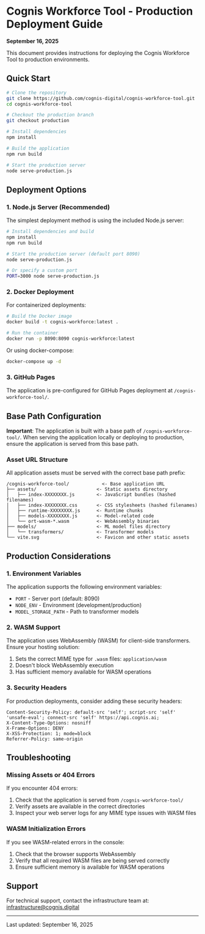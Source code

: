 # Cognis Workforce Tool - Production Deployment Guide
**September 16, 2025**

This document provides instructions for deploying the Cognis Workforce Tool to production environments.

## Quick Start

```bash
# Clone the repository
git clone https://github.com/cognis-digital/cognis-workforce-tool.git
cd cognis-workforce-tool

# Checkout the production branch
git checkout production

# Install dependencies
npm install

# Build the application
npm run build

# Start the production server
node serve-production.js
```

## Deployment Options

### 1. Node.js Server (Recommended)

The simplest deployment method is using the included Node.js server:

```bash
# Install dependencies and build
npm install
npm run build

# Start the production server (default port 8090)
node serve-production.js

# Or specify a custom port
PORT=3000 node serve-production.js
```

### 2. Docker Deployment

For containerized deployments:

```bash
# Build the Docker image
docker build -t cognis-workforce:latest .

# Run the container
docker run -p 8090:8090 cognis-workforce:latest
```

Or using docker-compose:

```bash
docker-compose up -d
```

### 3. GitHub Pages

The application is pre-configured for GitHub Pages deployment at `/cognis-workforce-tool/`.

## Base Path Configuration

**Important**: The application is built with a base path of `/cognis-workforce-tool/`. When serving the application locally or deploying to production, ensure the application is served from this base path.

### Asset URL Structure

All application assets must be served with the correct base path prefix:

```
/cognis-workforce-tool/            <- Base application URL
├── assets/                      <- Static assets directory
│   ├── index-XXXXXXXX.js        <- JavaScript bundles (hashed filenames)
│   ├── index-XXXXXXXX.css       <- CSS stylesheets (hashed filenames)
│   ├── runtime-XXXXXXXX.js      <- Runtime chunks
│   ├── models-XXXXXXXX.js       <- Model-related code
│   └── ort-wasm-*.wasm          <- WebAssembly binaries
├── models/                      <- ML model files directory
│   └── transformers/            <- Transformer models
└── vite.svg                     <- Favicon and other static assets
```

## Production Considerations

### 1. Environment Variables

The application supports the following environment variables:

- `PORT` - Server port (default: 8090)
- `NODE_ENV` - Environment (development/production)
- `MODEL_STORAGE_PATH` - Path to transformer models

### 2. WASM Support

The application uses WebAssembly (WASM) for client-side transformers. Ensure your hosting solution:

1. Sets the correct MIME type for `.wasm` files: `application/wasm`
2. Doesn't block WebAssembly execution
3. Has sufficient memory available for WASM operations

### 3. Security Headers

For production deployments, consider adding these security headers:

```
Content-Security-Policy: default-src 'self'; script-src 'self' 'unsafe-eval'; connect-src 'self' https://api.cognis.ai; 
X-Content-Type-Options: nosniff
X-Frame-Options: DENY
X-XSS-Protection: 1; mode=block
Referrer-Policy: same-origin
```

## Troubleshooting

### Missing Assets or 404 Errors

If you encounter 404 errors:

1. Check that the application is served from `/cognis-workforce-tool/`
2. Verify assets are available in the correct directories
3. Inspect your web server logs for any MIME type issues with WASM files

### WASM Initialization Errors

If you see WASM-related errors in the console:

1. Check that the browser supports WebAssembly
2. Verify that all required WASM files are being served correctly
3. Ensure sufficient memory is available for WASM operations

## Support

For technical support, contact the infrastructure team at: infrastructure@cognis.digital

---

Last updated: September 16, 2025
